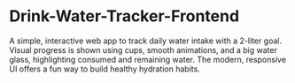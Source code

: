 # Drink-Water-Tracker-Frontend
A simple, interactive web app to track daily water intake with a 2-liter goal. Visual progress is shown using cups, smooth animations, and a big water glass, highlighting consumed and remaining water. The modern, responsive UI offers a fun way to build healthy hydration habits.
